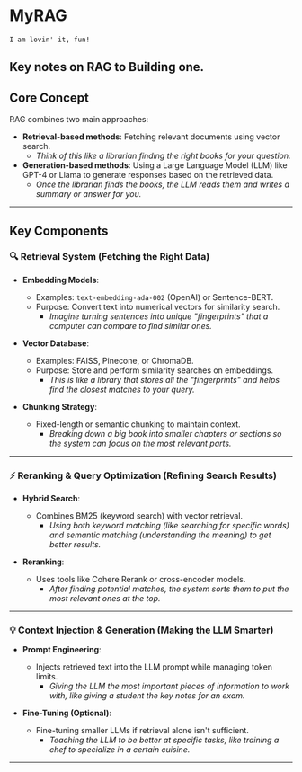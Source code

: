 # MyRAG
<code>I am lovin' it, fun!</code>

## Key notes on RAG to Building one. 
## Core Concept
RAG combines two main approaches:
- **Retrieval-based methods**: Fetching relevant documents using vector search.
  - *Think of this like a librarian finding the right books for your question.*
- **Generation-based methods**: Using a Large Language Model (LLM) like GPT-4 or Llama to generate responses based on the retrieved data.
  - *Once the librarian finds the books, the LLM reads them and writes a summary or answer for you.*

---

## Key Components

### 🔍 Retrieval System (Fetching the Right Data)
- **Embedding Models**: 
  - Examples: `text-embedding-ada-002` (OpenAI) or Sentence-BERT.
  - Purpose: Convert text into numerical vectors for similarity search.
    - *Imagine turning sentences into unique "fingerprints" that a computer can compare to find similar ones.*
  
- **Vector Database**: 
  - Examples: FAISS, Pinecone, or ChromaDB.
  - Purpose: Store and perform similarity searches on embeddings.
    - *This is like a library that stores all the "fingerprints" and helps find the closest matches to your query.*
  
- **Chunking Strategy**: 
  - Fixed-length or semantic chunking to maintain context.
    - *Breaking down a big book into smaller chapters or sections so the system can focus on the most relevant parts.*

---

### ⚡ Reranking & Query Optimization (Refining Search Results)
- **Hybrid Search**: 
  - Combines BM25 (keyword search) with vector retrieval.
    - *Using both keyword matching (like searching for specific words) and semantic matching (understanding the meaning) to get better results.*
  
- **Reranking**: 
  - Uses tools like Cohere Rerank or cross-encoder models.
    - *After finding potential matches, the system sorts them to put the most relevant ones at the top.*

---

### 💡 Context Injection & Generation (Making the LLM Smarter)
- **Prompt Engineering**: 
  - Injects retrieved text into the LLM prompt while managing token limits.
    - *Giving the LLM the most important pieces of information to work with, like giving a student the key notes for an exam.*
  
- **Fine-Tuning (Optional)**: 
  - Fine-tuning smaller LLMs if retrieval alone isn't sufficient.
    - *Teaching the LLM to be better at specific tasks, like training a chef to specialize in a certain cuisine.*

---


